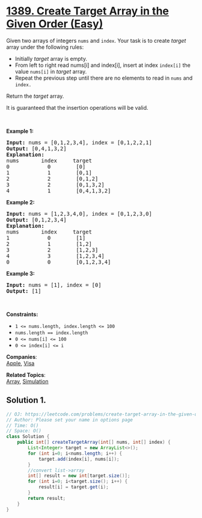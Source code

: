 # [1389. Create Target Array in the Given Order (Easy)](https://leetcode.com/problems/create-target-array-in-the-given-order/)

<p>Given two arrays of integers&nbsp;<code>nums</code> and <code>index</code>. Your task is to create <em>target</em> array under the following rules:</p>

<ul>
	<li>Initially <em>target</em> array is empty.</li>
	<li>From left to right read nums[i] and index[i], insert at index <code>index[i]</code>&nbsp;the value <code>nums[i]</code>&nbsp;in&nbsp;<em>target</em> array.</li>
	<li>Repeat the previous step until there are no elements to read in <code>nums</code> and <code>index.</code></li>
</ul>

<p>Return the <em>target</em> array.</p>

<p>It is guaranteed that the insertion operations will be valid.</p>

<p>&nbsp;</p>
<p><strong>Example 1:</strong></p>

<pre><strong>Input:</strong> nums = [0,1,2,3,4], index = [0,1,2,2,1]
<strong>Output:</strong> [0,4,1,3,2]
<strong>Explanation:</strong>
nums       index     target
0            0        [0]
1            1        [0,1]
2            2        [0,1,2]
3            2        [0,1,3,2]
4            1        [0,4,1,3,2]
</pre>

<p><strong>Example 2:</strong></p>

<pre><strong>Input:</strong> nums = [1,2,3,4,0], index = [0,1,2,3,0]
<strong>Output:</strong> [0,1,2,3,4]
<strong>Explanation:</strong>
nums       index     target
1            0        [1]
2            1        [1,2]
3            2        [1,2,3]
4            3        [1,2,3,4]
0            0        [0,1,2,3,4]
</pre>

<p><strong>Example 3:</strong></p>

<pre><strong>Input:</strong> nums = [1], index = [0]
<strong>Output:</strong> [1]
</pre>

<p>&nbsp;</p>
<p><strong>Constraints:</strong></p>

<ul>
	<li><code>1 &lt;= nums.length, index.length &lt;= 100</code></li>
	<li><code>nums.length == index.length</code></li>
	<li><code>0 &lt;= nums[i] &lt;= 100</code></li>
	<li><code>0 &lt;= index[i] &lt;= i</code></li>
</ul>

**Companies**:  
[Apple](https://leetcode.com/company/apple), [Visa](https://leetcode.com/company/visa)

**Related Topics**:  
[Array](https://leetcode.com/tag/array/), [Simulation](https://leetcode.com/tag/simulation/)

## Solution 1.

```Java
// OJ: https://leetcode.com/problems/create-target-array-in-the-given-order/
// Author: Please set your name in options page
// Time: O()
// Space: O()
class Solution {
    public int[] createTargetArray(int[] nums, int[] index) {
        List<Integer> target = new ArrayList<>();
        for (int i=0; i<nums.length; i++) {
            target.add(index[i], nums[i]);
        }
        //convert list->array
        int[] result = new int[target.size()];
        for (int i=0; i<target.size(); i++) {
            result[i] = target.get(i);
        }
        return result;
    }
}

```
